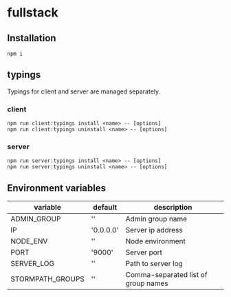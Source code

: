 # fullstack



## Installation

`npm i`



## typings

Typings for client and server are managed separately.

### client
```
npm run client:typings install <name> -- [options]
npm run client:typings uninstall <name> -- [options]
```

### server
```
npm run server:typings install <name> -- [options]
npm run server:typings uninstall <name> -- [options]
```



## Environment variables

variable          | default               | description
----------------- | --------------------- | -----------------------
ADMIN_GROUP       | ''                    | Admin group name
IP                | '0.0.0.0'             | Server ip address
NODE_ENV          | ''                    | Node environment
PORT              | '9000'                | Server port
SERVER_LOG        | ''                    | Path to server log
STORMPATH_GROUPS  | ''                    | Comma-separated list of group names
